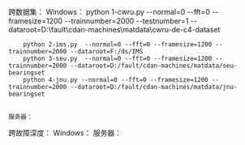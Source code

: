 
跨数据集：
    Windows：
        python 1-cwru.py --normal=0 --fft=0 --framesize=1200 --trainnumber=2000 --testnumber=1 --dataroot=D:\fault\cdan-machines\matdata\cwru-de-c4-dataset

        python 2-ims.py  --normal=0 --fft=0 --framesize=1200 --trainnumber=2000 --dataroot=F:/ds/IMS
        python 3-seu.py  --normal=0 --fft=0 --framesize=1200 --trainnumber=2000 --dataroot=D:/fault/cdan-machines/matdata/seu-bearingset
        python 4-jnu.py --normal=0 --fft=0 --framesize=1200 --trainnumber=2000 --dataroot=D:/fault/cdan-machines/matdata/jnu-bearingset


    服务器：


跨故障深度：
    Windows：
    服务器：